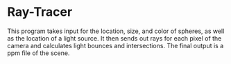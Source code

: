 # Ray-Tracer
This program takes input for the location, size, and color of spheres, as well as the location of a light source. It then sends out rays for each pixel of the camera and calculates light bounces and intersections. The final output is a ppm file of the scene.
